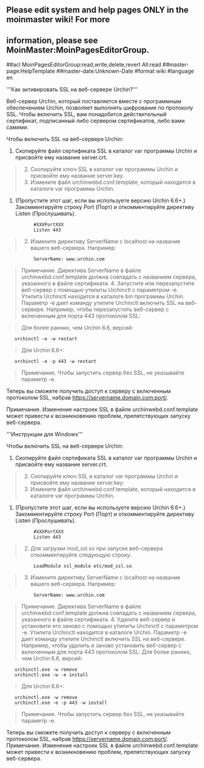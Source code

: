 ## Please edit system and help pages ONLY in the moinmaster wiki! For more
## information, please see MoinMaster:MoinPagesEditorGroup.
##acl MoinPagesEditorGroup:read,write,delete,revert All:read
##master-page:HelpTemplate
##master-date:Unknown-Date
#format wiki
#language en


'''Как активировать SSL на веб-сервере Urchin?'''


Веб-сервер Urchin, который поставляется вместе с программным обеспечением Urchin, позволяет выполнять шифрование по протоколу SSL. Чтобы включить SSL, вам понадобится действительный сертификат, подписанный либо сервером сертификатов, либо вами самими.

Чтобы включить SSL на веб-сервере Urchin:

  1. Скопируйте файл сертификата SSL в каталог var программы Urchin и присвойте ему название server.crt.
> 2. Скопируйте ключ SSL в каталог var программы Urchin и присвойте ему название server.key.
> 3. Измените файл urchinwebd.conf.template, который находится в каталоге var программы Urchin.

  1. (Пропустите этот шаг, если вы используете версию Urchin 6.6+.) Закомментируйте строку Port (Порт) и откомментируйте директиву Listen (Прослушивать).
```
          #XXXPortXXX
          Listen 443
```

> 2. Измените директиву ServerName с localhost на название вашего веб-сервера. Например:
```
          ServerName: www.urchin.com
```

> Примечание. Директива ServerName в файле urchinwebd.conf.template должна совпадать с названием сервера, указанного в файле сертификата.
> 4. Запустите или перезапустите веб-сервер с помощью утилиты Urchinctl с параметром -e. Утилита Urchinctl находится в каталоге bin программы Urchin. Параметр -e дает команду утилите Urchinctl включить SSL на веб-сервере. Например, чтобы перезапустить веб-сервер с включенным для порта 443 протоколом SSL:

> Для более ранних, чем Urchin 6.6, версий:
```
   urchinctl -e -w restart
```
> Для Urchin 6.6+:
```
   urchinctl -e -p 443 -w restart
```

> Примечание. Чтобы запустить сервер без SSL, не указывайте параметр -e.

Теперь вы сможете получить доступ к серверу с включенным протоколом SSL, набрав https://servername.domain.com:port/.

Примечание. Изменение настроек SSL в файле urchinwebd.conf.template может привести к возникновению проблем, препятствующих запуску веб-сервера.


'''Инструкции для Windows'''

Чтобы включить SSL на веб-сервере Urchin:

  1. Скопируйте файл сертификата SSL в каталог var программы Urchin и присвойте ему название server.crt.
> 2. Скопируйте ключ SSL в каталог var программы Urchin и присвойте ему название server.key.
> 3. Измените файл urchinwebd.conf.template, который находится в каталоге var программы Urchin.

  1. (Пропустите этот шаг, если вы используете версию Urchin 6.6+.) Закомментируйте строку Port (Порт) и откомментируйте директиву Listen (Прослушивать).
```
          #XXXPortXXX
          Listen 443
```

> 2. Для загрузки mod\_ssl.so при запуске веб-сервера откомментируйте следующую строку:
```
          LoadModule ssl_module etc/mod_ssl.so
```

> 3. Измените директиву ServerName с localhost на название вашего веб-сервера. Например:
```
          ServerName: www.urchin.com
```

> Примечание. Директива ServerName в файле urchinwebd.conf.template должна совпадать с названием сервера, указанного в файле сертификата.
> 4. Удалите веб-сервер и установите его заново с помощью утилиты Urchinctl с параметром -e. Утилита Urchinctl находится в каталоге Urchin. Параметр -e дает команду утилите Urchinctl включить SSL на веб-сервере. Например, чтобы удалить и заново установить веб-сервер с включенным для порта 443 протоколом SSL:
> Для более ранних, чем Urchin 6.6, версий:
```
   urchinctl.exe -w remove
   urchinctl.exe -w -e install
```
> Для Urchin 6.6+:
```
   urchinctl.exe -w remove
   urchinctl.exe -e -p 443 -w install
```

> Примечание. Чтобы запустить сервер без SSL, не указывайте параметр -e.

Теперь вы сможете получить доступ к серверу с включенным протоколом SSL, набрав https://servername.domain.com:port/.
Примечание. Изменение настроек SSL в файле urchinwebd.conf.template может привести к возникновению проблем, препятствующих запуску веб-сервера.